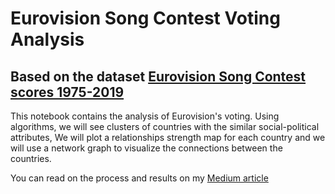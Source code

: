 # Eurovision Song Contest Voting Analysis
## Based on the dataset [Eurovision Song Contest scores 1975-2019](https://www.kaggle.com/datagraver/eurovision-song-contest-scores-19752019)

This notebook contains the analysis of Eurovision's voting.
Using algorithms, we will see clusters of countries with the similar social-political attributes, We will plot a relationships strength map for each country and we will use a network graph to visualize the connections between the countries.

You can read on the process and results on my [Medium article](https://eranperlman.medium.com/eurovision-song-contest-analysis-6aaa26a7771)
